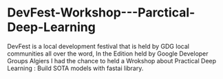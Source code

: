 # DevFest-Workshop---Parctical-Deep-Learning
DevFest is a local development festival that is held by GDG local communities all over the word, In the Edition held by Google Developer Groups Algiers I had the chance to held a Wrokshop about Practical Deep Learning : Build SOTA models with fastai library.
